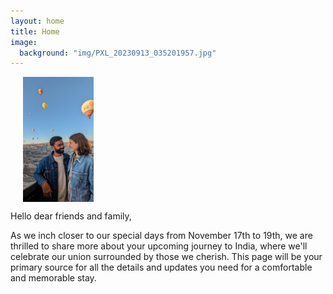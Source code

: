 ```yaml
---
layout: home
title: Home
image:
  background: "img/PXL_20230913_035201957.jpg"
---
```


<img src="img/PXL_20230913_035201957.jpg" alt="Imke and Parichay" height="200" style="vertical-align:middle;margin:0px 20px">

Hello dear friends and family,

As we inch closer to our special days from November 17th to 19th, we are thrilled to share more about your upcoming journey to India, where we'll celebrate our union surrounded by those we cherish. This page will be your primary source for all the details and updates you need for a comfortable and memorable stay.


